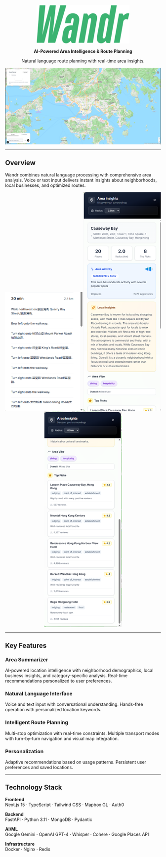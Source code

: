 <div align="center">
  <img src="client/public/logo.png" alt="Wandr Logo" width="300"/>
  
  **AI-Powered Area Intelligence & Route Planning**
  
  Natural language route planning with real-time area insights.
  
  <img src="client/public/hero-image.png" alt="Wandr Hero" width="800"/>
</div>

---

## Overview

Wandr combines natural language processing with comprehensive area analysis. Voice or text input delivers instant insights about neighborhoods, local businesses, and optimized routes.

<div align="center">
  <img src="client/public/screenshot-1.png" alt="Route Planning" width="250"/>
  <img src="client/public/screenshot-2.png" alt="Area Intelligence" width="250"/>
  <img src="client/public/screenshot-3.png" alt="Navigation" width="250"/>
</div>

---

## Key Features

### **Area Summarizer**
AI-powered location intelligence with neighborhood demographics, local business insights, and category-specific analysis. Real-time recommendations personalized to user preferences.

### **Natural Language Interface**
Voice and text input with conversational understanding. Hands-free operation with personalized location keywords.

### **Intelligent Route Planning**
Multi-stop optimization with real-time constraints. Multiple transport modes with turn-by-turn navigation and visual map integration.

### **Personalization**
Adaptive recommendations based on usage patterns. Persistent user preferences and saved locations.

---

## Technology Stack

**Frontend**  
Next.js 15 · TypeScript · Tailwind CSS · Mapbox GL · Auth0

**Backend**  
FastAPI · Python 3.11 · MongoDB · Pydantic

**AI/ML**  
Google Gemini · OpenAI GPT-4 · Whisper · Cohere · Google Places API

**Infrastructure**  
Docker · Nginx · Redis

